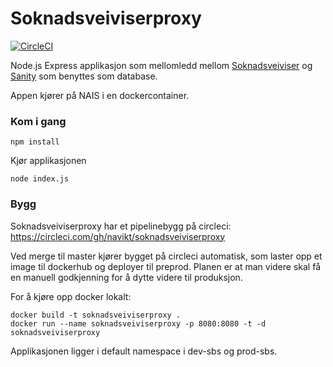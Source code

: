 # Soknadsveiviserproxy
[![CircleCI](https://circleci.com/gh/navikt/soknadsveiviserproxy.svg?style=svg)](https://circleci.com/gh/navikt/soknadsveiviserproxy)

Node.js Express applikasjon som mellomledd mellom [Soknadsveiviser](https://github.com/navikt/soknadsveiviser) og [Sanity](https://www.sanity.io/) som benyttes som database.

Appen kjører på NAIS i en dockercontainer.

### Kom i gang

```
npm install
```

Kjør applikasjonen

```
node index.js
```

### Bygg

Soknadsveiviserproxy har et pipelinebygg på circleci:
https://circleci.com/gh/navikt/soknadsveiviserproxy

Ved merge til master kjører bygget på circleci automatisk, 
som laster opp et image til dockerhub og deployer til preprod. Planen er at man videre skal få en
manuell godkjenning for å dytte videre til produksjon.

For å kjøre opp docker lokalt:
```
docker build -t soknadsveiviserproxy .
docker run --name soknadsveiviserproxy -p 8080:8080 -t -d soknadsveiviserproxy
```

Applikasjonen ligger i default namespace i dev-sbs og prod-sbs.

